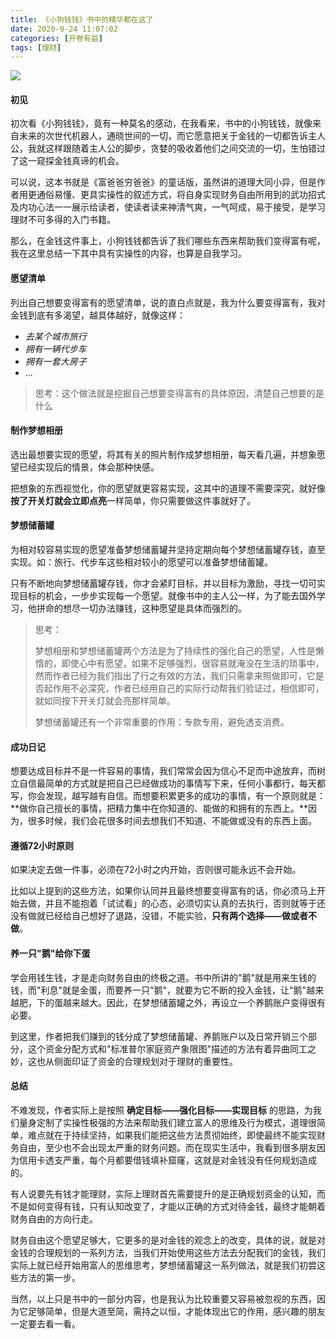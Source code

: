 ```yaml
---
title: 《小狗钱钱》书中的精华都在这了
date: 2020-9-24 11:07:02
categories: [开卷有益]
tags: [理财]
---
```


![](1.png)

#### 初见
初次看《小狗钱钱》，竟有一种莫名的感动，在我看来，书中的小狗钱钱，就像来自未来的次世代机器人，通晓世间的一切，而它愿意把关于金钱的一切都告诉主人公，我就这样跟随着主人公的脚步，贪婪的吸收着他们之间交流的一切，生怕错过了这一窥探金钱真谛的机会。
<!-- more -->
可以说，这本书就是《富爸爸穷爸爸》的童话版，虽然讲的道理大同小异，但是作者用更通俗易懂、更具实操性的叙述方式，将自身实现财务自由所用到的武功招式及内功心法一一展示给读者，使读者读来神清气爽，一气呵成，易于接受，是学习理财不可多得的入门书籍。

那么，在金钱这件事上，小狗钱钱都告诉了我们哪些东西来帮助我们变得富有呢，我在这里总结一下其中具有实操性的内容，也算是自我学习。

#### 愿望清单
列出自己想要变得富有的愿望清单，说的直白点就是，我为什么要变得富有，我对金钱到底有多渴望，越具体越好，就像这样：
- *去某个城市旅行*
- *拥有一辆代步车*
- *拥有一套大房子*
- ...

>思考：这个做法就是挖掘自己想要变得富有的具体原因，清楚自己想要的是什么

#### 制作梦想相册
选出最想要实现的愿望，将其有关的照片制作成梦想相册，每天看几遍，并想象愿望已经实现后的情景，体会那种快感。

把想象的东西视觉化，你的愿望就更容易实现，这其中的道理不需要深究，就好像**按了开关灯就会立即点亮**一样简单，你只需要做这件事就好了。

#### 梦想储蓄罐
为相对较容易实现的愿望准备梦想储蓄罐并坚持定期向每个梦想储蓄罐存钱，直至实现。如：旅行、代步车这些相对较小的愿望可以准备梦想储蓄罐。

只有不断地向梦想储蓄罐存钱，你才会紧盯目标，并以目标为激励，寻找一切可实现目标的机会，一步步实现每一个愿望。就像书中的主人公一样，为了能去国外学习，他拼命的想尽一切办法赚钱，这种愿望是具体而强烈的。

> 思考：
>
>梦想相册和梦想储蓄罐两个方法是为了持续性的强化自己的愿望，人性是懒惰的，即使心中有愿望，如果不足够强烈，很容易就淹没在生活的琐事中，然而作者已经为我们指出了行之有效的方法，我们只需拿来照做即可，它是否起作用不必深究，作者已经用自己的实际行动帮我们验证过，相信即可，就如同按下开关灯就会亮那样简单。
>
> 梦想储蓄罐还有一个非常重要的作用：专款专用，避免透支消费。

#### 成功日记
想要达成目标并不是一件容易的事情，我们常常会因为信心不足而中途放弃，而树立自信最简单的方式就是把自己已经做成功的事情写下来，任何小事都行，每天都写，你会发现，越写越有自信。而想要积累更多的成功的事情，有一个原则就是：**做你自己擅长的事情，把精力集中在你知道的、能做的和拥有的东西上。**因为，很多时候，我们会花很多时间去想我们不知道、不能做或没有的东西上面。

#### 遵循72小时原则
如果决定去做一件事，必须在72小时之内开始，否则很可能永远不会开始。

比如以上提到的这些方法，如果你认同并且最终想要变得富有的话，你必须马上开始去做，并且不能抱着「试试看」的心态，必须切实认真的去执行，否则就等于还没有做就已经给自己想好了退路，没错，不能实验，**只有两个选择——做或者不做**。

#### 养一只"鹅"给你下蛋
学会用钱生钱，才是走向财务自由的终极之道。书中所讲的"鹅"就是用来生钱的钱，而"利息"就是金蛋，而要养一只"鹅"，就要为它不断的投入金钱，让"鹅"越来越肥，下的蛋越来越大。因此，在梦想储蓄罐之外，再设立一个养鹅账户变得很有必要。

到这里，作者把我们赚到的钱分成了梦想储蓄罐、养鹅账户以及日常开销三个部分，这个资金分配方式和"标准普尔家庭资产象限图"描述的方法有着异曲同工之妙，这也从侧面印证了资金的合理规划对于理财的重要性。


#### 总结
不难发现，作者实际上是按照 **确定目标——强化目标——实现目标** 的思路，为我们量身定制了实操性极强的方法来帮助我们建立富人的思维及行为模式，道理很简单，难点就在于持续坚持，如果我们能把这些方法贯彻始终，即使最终不能实现财务自由，至少也不会出现太严重的财务问题。而在现实生活中，我看到很多朋友因为信用卡透支严重，每个月都要借钱填补窟窿，这就是对金钱没有任何规划造成的。

有人说要先有钱才能理财，实际上理财首先需要提升的是正确规划资金的认知，而不是如何变得有钱，只有认知改变了，才能以正确的方式对待金钱，最终才能朝着财务自由的方向行走。


财务自由这个愿望足够大，它更多的是对金钱的观念上的改变，具体的说，就是对金钱的合理规划的一系列方法，当我们开始使用这些方法去分配我们的金钱，我们实际上就已经开始用富人的思维思考，梦想储蓄罐这一系列做法，就是我们初尝这些方法的第一步。

当然，以上只是书中的一部分内容，也是我认为比较重要又容易被忽视的东西，因为它足够简单，但是大道至简，需持之以恒，才能体现出它的作用，感兴趣的朋友一定要去看一看。